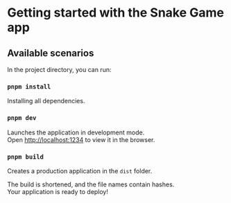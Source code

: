 # Getting started with the Snake Game app

## Available scenarios

In the project directory, you can run:

### `pnpm install`

Installing all dependencies.

### `pnpm dev`

Launches the application in development mode.\
Open [http://localhost:1234](http://localhost:1234) to view it in the browser.

### `pnpm build`

Creates a production application in the `dist` folder.

The build is shortened, and the file names contain hashes.\
Your application is ready to deploy!
